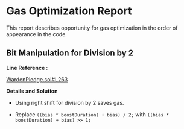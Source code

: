 # Gas Optimization Report

This report describes opportunity for gas optimization in the order of appearance in the code.

## Bit Manipulation for Division by 2 

**Line Reference :**

[WardenPledge.sol#L263](https://github.com/code-423n4/2022-10-paladin/blob/main/contracts/WardenPledge.sol#L263)

**Details and Solution**

- Using right shift for division by 2 saves gas.

- Replace `((bias * boostDuration) + bias) / 2;` with `((bias * boostDuration) + bias) >> 1;`
